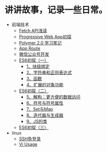 # 讲讲故事，记录一些日常。
* 前端技术
    * [Fetch API浅读](https://github.com/mrLeung/blogs/blob/master/前端技术/Fetch%20API.md)
    * [Progressive Web App初探](https://github.com/mrLeung/blogs/blob/master/%E5%89%8D%E7%AB%AF%E6%8A%80%E6%9C%AF/Progress%20Web%20App%20%E5%88%9D%E6%8E%A2.md)
    * [Polymer 2.0 学习笔记](https://github.com/mrLeung/blogs/blob/master/%E5%89%8D%E7%AB%AF%E6%8A%80%E6%9C%AF/Polymer2.0%20%E5%AD%A6%E4%B9%A0%E7%AC%94%E8%AE%B0.md)
    * [App Route](https://github.com/mrLeung/blogs/blob/master/%E5%89%8D%E7%AB%AF%E6%8A%80%E6%9C%AF/App%20Route.md)
    * [微信公众号开发](https://github.com/mrLeung/blogs/blob/master/%E5%89%8D%E7%AB%AF%E6%8A%80%E6%9C%AF/%E5%BE%AE%E4%BF%A1%E5%85%AC%E4%BC%97%E5%8F%B7%E5%BC%80%E5%8F%91.md)
    * [ES6初探（一）](https://github.com/mrLeung/blogs/blob/master/%E5%89%8D%E7%AB%AF%E6%8A%80%E6%9C%AF/ES6%E5%88%9D%E6%8E%A2%EF%BC%88%E4%B8%80%EF%BC%89.md)
      - [1、块级绑定](https://github.com/mrLeung/blogs/blob/master/%E5%89%8D%E7%AB%AF%E6%8A%80%E6%9C%AF/ES6%E5%88%9D%E6%8E%A2%EF%BC%88%E4%B8%80%EF%BC%89.md#1块级绑定)
      - [2、字符串和正则表达式](https://github.com/mrLeung/blogs/blob/master/%E5%89%8D%E7%AB%AF%E6%8A%80%E6%9C%AF/ES6%E5%88%9D%E6%8E%A2%EF%BC%88%E4%B8%80%EF%BC%89.md#2字符串和正则表达式)
      - [3、函数](https://github.com/mrLeung/blogs/blob/master/%E5%89%8D%E7%AB%AF%E6%8A%80%E6%9C%AF/ES6%E5%88%9D%E6%8E%A2%EF%BC%88%E4%B8%80%EF%BC%89.md#3函数)
      - [4、扩展的对象功能](https://github.com/mrLeung/blogs/blob/master/%E5%89%8D%E7%AB%AF%E6%8A%80%E6%9C%AF/ES6%E5%88%9D%E6%8E%A2%EF%BC%88%E4%B8%80%EF%BC%89.md#4扩展的对象功能)
    * [ES6初探（二）](https://github.com/mrLeung/blogs/blob/master/%E5%89%8D%E7%AB%AF%E6%8A%80%E6%9C%AF/ES6%E5%88%9D%E6%8E%A2%EF%BC%88%E4%BA%8C%EF%BC%89.md)
       - [5、解构：更方便的数据访问](https://github.com/mrLeung/blogs/blob/master/%E5%89%8D%E7%AB%AF%E6%8A%80%E6%9C%AF/ES6%E5%88%9D%E6%8E%A2%EF%BC%88%E4%BA%8C%EF%BC%89.md#5解构更方便的数据访问)
        - [6、符号与符号属性](https://github.com/mrLeung/blogs/blob/master/%E5%89%8D%E7%AB%AF%E6%8A%80%E6%9C%AF/ES6%E5%88%9D%E6%8E%A2%EF%BC%88%E4%BA%8C%EF%BC%89.md#6符号与符号属性)
       - [7、Set与Map](https://github.com/mrLeung/blogs/blob/master/%E5%89%8D%E7%AB%AF%E6%8A%80%E6%9C%AF/ES6%E5%88%9D%E6%8E%A2%EF%BC%88%E4%BA%8C%EF%BC%89.md#7set与map)
       - [8、迭代器与生成器](https://github.com/mrLeung/blogs/blob/master/%E5%89%8D%E7%AB%AF%E6%8A%80%E6%9C%AF/ES6%E5%88%9D%E6%8E%A2%EF%BC%88%E4%BA%8C%EF%BC%89.md#8迭代器与生成器)
       - [9、JS的类](https://github.com/mrLeung/blogs/blob/master/%E5%89%8D%E7%AB%AF%E6%8A%80%E6%9C%AF/ES6%E5%88%9D%E6%8E%A2%EF%BC%88%E4%BA%8C%EF%BC%89.md#9js的类)
    * [ES6初探（三）](https://github.com/mrLeung/blogs/blob/master/%E5%89%8D%E7%AB%AF%E6%8A%80%E6%9C%AF/ES6%E5%88%9D%E6%8E%A2%EF%BC%88%E4%B8%89%EF%BC%89.md)
* linux
    * [SSH免登录](https://github.com/mrLeung/blogs/blob/master/linux/SSH%E5%85%8D%E7%99%BB%E5%BD%95.md)
    * [Vi Usage](https://github.com/mrLeung/blogs/blob/master/linux/Vi%20Usage.md)
